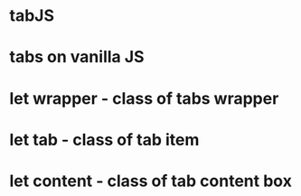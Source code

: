 # tabJS

# tabs on vanilla JS

# let wrapper - class of tabs wrapper

# let tab - class of tab item

# let content - class of tab content box
